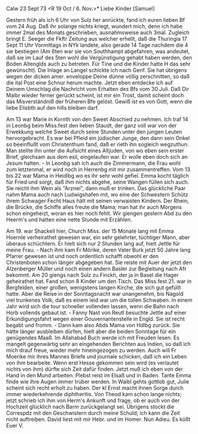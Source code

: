 Calw 23 Sept 73
 <R 19 Oct / 6. Nov.>*
Liebe Kinder [Samuel]

Gestern früh als ich 6 Uhr von Sulz her anrückte, fand ich euren lieben Bf vom 24 Aug. Daß ihr solange nichts kriegt, wundert mich, denn ich habe immer 2mal des Monats geschrieben, ausnahmsweise auch 3mal. Zugleich bringt E. Seeger die Fkftr Zeitung aus welcher erhellt, daß die Thuringia 17 Sept 11 Uhr Vormittags in NYk landete, also gerade 14 Tage nachdem die 4 sie bestiegen (Am 6ten war sie von Southhampt abgefahren, was andeutet, daß sie im Lauf des 5ten wohl die Vergünstigung gehabt haben werden, den Boden Altenglds auch zu betreten. Für Tine und die Kinder hatte H das sehr gewünscht). Die Inlage an Langel schickte ich nach Genf. Sie hat übrigens wegen der dicken amer. enveloppe Deine dünne völlig zerschnitten, so daß die ital Post eine Schnur herum machte. Jetzt eben entdecke ich auf Deinem Umschlag die Nachricht vom Erhalten des Bfs vom 30 Juli. Daß Dir Malbr wieder ferner gerückt scheint, ist mir ein Trost, damit scheint doch das Misverständniß der früheren Bfe gelöst. Gewiß ist es von Gott, wenn die liebe Elisbth auf den hills bleiben darf.

Am 13 war Marie in Kornth von den Sweet Abschied zu nehmen. Ich traf 14 in Leonbg beim Miss.fest den lieben Staudt, der ganz voll war von der Erwekkung welche Sweet durch seine Stunden unter den jungen Leuten hervorgebracht. Es war bei Pfleid ein jüdischer Junge, den dann sein Onkel so beeinflußt vom Christenthum fand, daß er rieth ihn sogleich wegzuthun. Man stellte ihn unter die Aufsicht eines Altjuden, von wo eben sein erster Brief, gleichsam aus dem exil, eingelaufen war. Er wolle eben doch sich an Jesum halten. - In Leonbg sah ich auch die Zimmermann, die Frau wohl zum letztenmal, er wird noch in Herrenbg mit mir zusammentreffen. 
Vom 13 bis 22 war Mama in Heidlbg wo es ihr sehr wohl gefiel. Emma kocht täglich für Fried und sorgt, daß ihm nichts abgehe, seine Wangen füllen sich auch. Sie reicht ihm Wein als "Arznei", dann muß er trinken. Das glückliche Paar nahm Mama auch nach Ludwigshafen mit, wo eine der Schwestern Schütz ihrem Schwager Fecht Haus hält mit seinen verwaisten Kindern. Der Rhein, die Brücke, die Schiffe alles freute die Mama; man hat ihr auch Morgens schon eingeheizt, woran es hier noch fehlt. Wir giengen gestern Abd zu den Heerm's und hatten eine nette Stunde mit Erzählen.

Am 19. war Shackell hier, Church Miss. der 15 Monate lang mit Emma Hoernle verheirathet gewesen war, ein sehr gelehrter, tüchtiger Mann, aber überaus schüchtern. Er hielt sich nur 2 Stunden lang auf, hielt Jettle für meine Frau. - Nach ihm kam Fr Mörike, deren Vater Burk jetzt 50 Jahre lang Pfarrer gewesen ist und noch ordentlich schafft obwohl er den Christenboten schon länger abgegeben hat. Sie reiste mit Auer der jetzt den Alzenberger Müller und noch einen andern Basler zur Begleitung nach Afr bekommt. 
Am 20 giengs nach Sulz zu Finckh, der ja in Basel die Hager geheirathet hat. Fand schon 8 Kinder um den Tisch. Das Miss.fest 21. war in Bergfelden, einer großen, wenigstens langen Kirche, die sich gut gefüllt hatte. Aber die Reise in der Sonntagsnacht war unangenehm, bis Nagold viel trunkenes Volk, daß es einem leid war um die tollen Schwaben. In einem Jahr wird sich die tour schneller vollenden lassen, wenn die Bahn nach Horb vollends gebaut ist. - Fanny Nast von Reutl besuchte Jettle auf einer Erkundigungsfahrt wegen einer Gouvernantenstelle in Engld. Sie ist recht begabt und fromm. - Dann kam also Abds Mama von Hdlbg zurück. Sie hätte länger ausbleiben dürfen, hielt aber die beiden Sonntage für ein genügendes Maaß. 
Im Allahabad Buch werde ich mit Freuden lesen. Es mangelt gegenwärtig sehr an eingehenden Berichten aus Indien, so daß ich mich drauf freue, wieder mehr hineingezogen zu werden. Auch will Fr Moerike mir ihres Mannes Briefe und journale schicken, daß ich ein Leben von ihm bearbeite. Wenn erst Hesse gekommen sein wird (es verlautet nichts von ihm) dürfte sich Zeit dafür finden. Jetzt muß ich eben von der Hand in den Mund arbeiten. 
Plebst reist im Elsaß und in Baden. Tante Emma finde wie ihre Augen immer trüber werden. In Waibl gehts gottlob gut, Julie scheint sich recht erholt zu haben. Der kl Ernst macht ihnen Sorge durch immer wiederkehrende diphtheritis. Von Theod kam schon lange nichts; jetzt schrieb ich ihm von Herm's Ankunft und frage, ob er auch von der Hochzeit glücklich nach Barm zurückgelangt sei. Übrigens stockt die Correspdz mit den Geschwistern durch meine Schuld; ich kann die Zeit nicht auftreiben. David liest mit mir Hebr. und im Homer. Nun Adieu.
 Es küßt Euer V.
